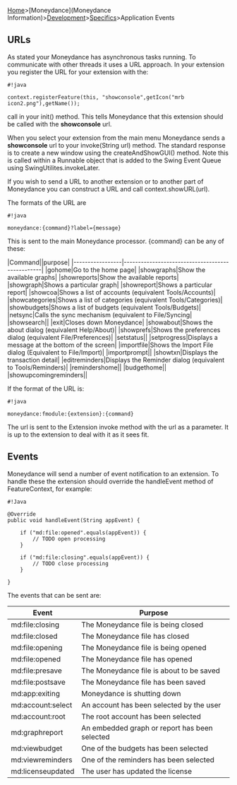 [Home](Home)>[Moneydance](Moneydance Information)>[Development](Development)>[Specifics](Specifics)>Application Events

## URLs

As stated your Moneydance has asynchronous tasks running.  To communicate with other threads it uses a URL approach.  In your extension you register the URL for your extension with the:


```
#!java

context.registerFeature(this, "showconsole",getIcon("mrb icon2.png"),getName());

```
call in your init() method.  This tells Moneydance that this extension should be called with the **showconsole** url.

When you select your extension from the main menu Moneydance sends a **showconsole** url to your  invoke(String url) method.  The standard response is to create a new window using the createAndShowGUI() method.  Note this is called within a Runnable object that is added to the Swing Event Queue using SwingUtilites.invokeLater.

If you wish to send a URL to another extension or to another part of Moneydance you can construct a URL and call context.showURL(url).

The formats of the URL are
```
#!java

moneydance:{command}?label={message}
```
This is sent to the main Moneydance processor.  {command} can be any of these:

|Command||purpose|
|-----------------|-------------------------------------------------|
|gohome|Go to the home page|
|showgraphs|Show the available graphs|
|showreports|Show the available reports|
|showgraph|Shows a particular graph|
|showreport|Shows a particular report|
|showcoa|Shows a list of accounts (equivalent Tools/Accounts)|
|showcategories|Shows a list of categories (equivalent Tools/Categories)|
|showbudgets|Shows a list of budgets (equivalent Tools/Budgets)|
|netsync|Calls the sync mechanism (equivalent to File/Syncing|
|showsearch||
|exit|Closes down Moneydance|
|showabout|Shows the about dialog (equivalent Help/About)|
|showprefs|Shows the preferences dialog (equivalent File/Preferences)|
|setstatus||
|setprogress|Displays a message at the bottom of the screen|
|importfile|Shows the Import File dialog (Equivalent to File/Import)|
|importprompt||
|showtxn|Displays the transaction detail|
|editreminders|Displays the Reminder dialog (equivalent to Tools/Reminders)|
|remindershome||
|budgethome||
|showupcomingreminders||

If the format of the URL is:

```
#!java

moneydance:fmodule:{extension}:{command}
```

The url is sent to the Extension invoke method with the url as a parameter.  It is up to the extension to deal with it as it sees fit.
 
 ## Events

Moneydance will send a number of event notification to an extension.  To handle these the extension should override the handleEvent method of FeatureContext, for example:


```
#!Java

@Override
public void handleEvent(String appEvent) {

    if ("md:file:opened".equals(appEvent)) {
        // TODO open processing
    }

    if ("md:file:closing".equals(appEvent)) {
        // TODO close processing
    }

}
```
The events that can be sent are:

|  Event |Purpose|
|------------|-----------------------------|
|md:file:closing|The Moneydance file is being closed|
|md:file:closed|The Moneydance file has closed|
|md:file:opening|The Moneydance file is being opened|
|md:file:opened|The Moneydance file has opened|
|md:file:presave|The Moneydance file is about to be saved|
|md:file:postsave|The Moneydance file has been saved|
|md:app:exiting|Moneydance is shutting down|
|md:account:select|An account has been selected by the user|
|md:account:root|The root account has been selected|
|md:graphreport|An embedded graph or report has been selected|
|md:viewbudget|One of the budgets has been selected|
|md:viewreminders|One of the reminders has been selected|
|md:licenseupdated|The user has updated the license